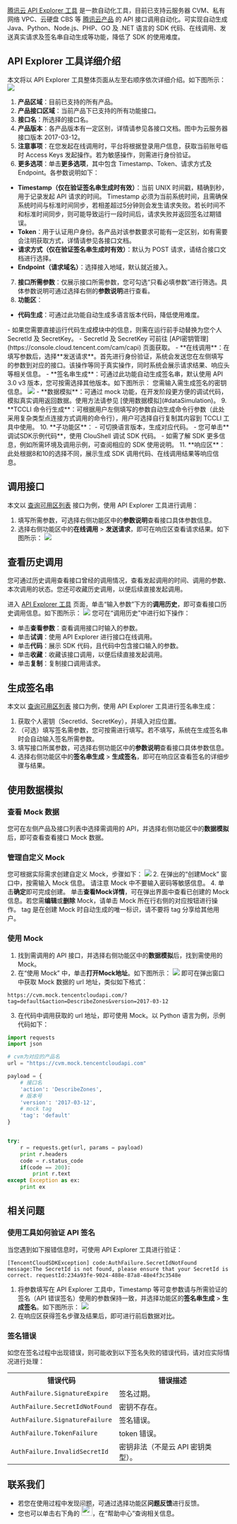 [腾讯云 API Explorer 工具]( https://console.cloud.tencent.com/api/explorer) 是一款自动化工具，目前已支持云服务器 CVM、私有网络 VPC、云硬盘 CBS 等 [腾讯云产品](https://cloud.tencent.com/product) 的 API 接口调用自动化。可实现自动生成 Java、Python、Node.js、PHP、GO 及 .NET 语言的 SDK 代码、在线调用、发送真实请求及签名串自动生成等功能，降低了 SDK 的使用难度。



## API Explorer 工具详细介绍

本文将以 API Explorer 工具整体页面从左至右顺序依次详细介绍。如下图所示：
![](https://qcloudimg.tencent-cloud.cn/raw/6a2f2abfd9d03b7b9511225bc627b6c5.png)
1. **产品区域**：目前已支持的所有产品。
2. **产品接口区域**：当前产品下已支持的所有功能接口。
3. **接口名**：所选择的接口名。
4. **产品版本**：各产品版本有一定区别，详情请参见各接口文档。图中为云服务器接口版本 2017-03-12。
5. **注意事项**：在您发起在线调用时，平台将根据登录用户信息，获取当前账号临时 Access Keys 发起操作。若为敏感操作，则需进行身份验证。
6.  **更多选项**：单击**更多选项**，其中包含 Timestamp、Token、请求方式及 Endpoint。各参数说明如下：
 - **Timestamp（仅在验证签名串生成时有效）**：当前 UNIX 时间戳，精确到秒，用于记录发起 API 请求的时间。
   Timestamp 必须为当前系统时间，且需确保系统时间与标准时间同步，若相差超过5分钟则会发生请求失败。若长时间不和标准时间同步，则可能导致运行一段时间后，请求失败并返回签名过期错误。
 - **Token**：用于认证用户身份。各产品对该参数要求可能有一定区别，如有需要会注明获取方式，详情请参见各接口文档。
 - **请求方式（仅在验证签名串生成时有效）**：默认为 POST 请求，请结合接口文档进行选择。
 - **Endpoint（请求域名）**：选择接入地域，默认就近接入。
7. **接口所需参数**：仅展示接口所需参数，您可勾选“只看必填参数”进行筛选。具体参数说明可通过选择右侧的**参数说明**进行查看。
8. **功能区**：
 - **代码生成**：可通过此功能自动生成多语言版本代码，降低使用难度。
<dx-alert infotype="notice" title="">
 - 如果您需要直接运行代码生成模块中的信息，则需在运行前手动替换为您个人 SecretId 及 SecretKey。
 -  SecretId 及 SecretKey 可前往 [API密钥管理](https://console.cloud.tencent.com/cam/capi) 页面获取。
</dx-alert>
 - **在线调用**：在填写参数后，选择**发送请求**。首先进行身份验证，系统会发送您在左侧填写的参数到对应的接口。该操作等同于真实操作，同时系统会展示请求结果、响应头等相关信息。
 - **签名串生成**：可通过此功能自动生成签名串，默认使用 API 3.0 v3 版本，您可按需选择其他版本。如下图所示：
<dx-alert infotype="notice" title="">
您需输入需生成签名的密钥信息。
</dx-alert>
<img src="https://main.qcloudimg.com/raw/2e4fff345e4638cdf12098ca5484fe93.png"/>
 - **数据模拟**：可通过 mock 功能，在开发阶段更方便的调试代码，模拟真实调用返回数据。使用方法请参见 [使用数据模拟](#dataSimulation)。
9. **TCCLI 命令行生成**：可根据用户左侧填写的参数自动生成命令行参数（此处采用复杂类型点连接方式调用的命令行），用户可选择自行复制其内容到 TCCLI 工具中使用。
10. **子功能区**：
 - 可切换语言版本，生成对应代码。
 - 您可单击**调试SDK示例代码**，使用 ClouShell 调试 SDK 代码。
 - 如需了解 SDK 更多信息，例如所需环境及调用示例，可查阅相应的 SDK 使用说明。
11. **响应区**：此处根据8和10的选择不同，展示生成 SDK 调用代码、在线调用结果等响应信息。


## 调用接口

本文以 [查询可用区列表](https://cloud.tencent.com/document/product/213/15707) 接口为例，使用 API Explorer 工具进行调用：

1. 填写所需参数，可选择右侧功能区中的**参数说明**查看接口具体参数信息。
2. 选择右侧功能区中的**在线调用** > **发送请求**，即可在响应区查看请求结果。如下图所示：
![](https://qcloudimg.tencent-cloud.cn/raw/090cedbdf058383d1f8f09165bdb89f8.png)


## 查看历史调用
您可通过历史调用查看接口曾经的调用情况，查看发起调用的时间、调用的参数、本次调用的状态。您还可收藏历史调用，以便后续直接发起调用。

进入 [API Explorer 工具]( https://console.cloud.tencent.com/api/explorer) 页面，单击“输入参数”下方的**调用历史**，即可查看接口历史调用信息。如下图所示：
![](https://qcloudimg.tencent-cloud.cn/raw/ff757712ea8b550f586e3c6a0a181d14.png)
您可在“调用历史”中进行如下操作：
- 单击**查看参数**：查看调用接口时输入的参数。
- 单击**试调**：使用 API Explorer 进行接口在线调用。
- 单击**代码**：展示 SDK 代码，且代码中包含接口输入的参数。
- 单击**收藏**：收藏该接口调用，以便后续直接发起调用。
- 单击**复制**：复制接口调用请求。


## 生成签名串

本文以 [查询可用区列表](https://cloud.tencent.com/document/product/213/15707) 接口为例，使用 API Explorer 工具进行签名串生成：

1. 获取个人密钥（SecretId、SecretKey），并填入对应位置。
2. （可选）填写签名需参数，您可按需进行填写。若不填写，系统在生成签名串时会自动输入签名所需参数。
3. 填写接口所属参数，可选择右侧功能区中的**参数说明**查看接口具体参数信息。
4. 选择右侧功能区中的**签名串生成** > **生成签名**，即可在响应区查看签名的详细步骤与结果。


## 使用数据模拟[](id:dataSimulation)

### 查看 Mock 数据
您可在左侧产品及接口列表中选择需调用的 API，并选择右侧功能区中的**数据模拟**后，即可查看查看接口 Mock 数据。


### 管理自定义 Mock

您可根据实际需求创建自定义 Mock，步骤如下：
![](https://qcloudimg.tencent-cloud.cn/raw/749a611b2b7459154d3c9dd4f154c3a4.png)
2. 在弹出的“创建Mock” 窗口中，按需输入 Mock 信息。
<dx-alert infotype="notice" title="">
请注意 Mock 中不要输入密码等敏感信息。
</dx-alert>
4. 单击**确定**即可完成创建。
单击**查看Mock详情**，可在弹出界面中查看已创建的 Mock 信息。若您需**编辑**或**删除** Mock，请单击 Mock 所在行右侧的对应按钮进行操作。
<dx-alert infotype="notice" title="">
tag 是在创建 Mock 时自动生成的唯一标识，请不要将 tag 分享给其他用户。
</dx-alert>

### 使用 Mock
1. 找到需调用的 API 接口，并选择右侧功能区中的**数据模拟**后，找到需使用的 Mock。
2. 在“使用 Mock” 中，单击**打开Mock地址**。如下图所示：
![](https://qcloudimg.tencent-cloud.cn/raw/50aee69efb6f89f39440a85100eb6f6e.png)
即可在弹出窗口中获取 Mock 数据的 url 地址，类似如下格式：
```
https://cvm.mock.tencentcloudapi.com/?tag=default&action=DescribeZones&version=2017-03-12
```
3. 在代码中调用获取的 url 地址，即可使用 Mock。以 Python 语言为例，示例代码如下：
```python
import requests
import json

# cvm为对应的产品名
url = "https://cvm.mock.tencentcloudapi.com"

payload = { 
    # 接口名
    'action': 'DescribeZones',
    # 版本号
    'version': '2017-03-12',
    # mock tag
    'tag': 'default'
}


try:
    r = requests.get(url, params = payload)
    print r.headers
    code = r.status_code
    if(code == 200):
        print r.text
except Exception as ex:
    print ex

```



## 相关问题

### 使用工具如何验证 API 签名

当您遇到如下报错信息时，可使用 API Explorer 工具进行验证：

```
[TencentCloudSDKException] code:AuthFailure.SecretIdNotFound message:The SecretId is not found, please ensure that your SecretId is correct. requestId:234a93fe-9024-488e-87a8-48e4f3c3548e
```

1. 将参数填写在 API Explorer 工具中，Timestamp 等可变参数请与所需验证的签名（API 错误签名）使用的参数保持一致，并选择功能区的**签名串生成** > **生成签名**。如下图所示：
![](https://qcloudimg.tencent-cloud.cn/raw/a720a53ddde44056b15f3ae52f56d083.png)
2. 在响应区获得签名步骤及结果后，即可进行前后数据对比。


### 签名错误

如您在签名过程中出现错误，则可能收到以下签名失败的错误代码，请对应实际情况进行处理：

<table>
<tr>
<th>错误代码</th><th>错误描述</th>
</tr>
<tr>
<td><code>AuthFailure.SignatureExpire</code></td><td>签名过期。</td>
</tr>
<tr>
<td><code>AuthFailure.SecretIdNotFound</code></td><td>密钥不存在。</td>
</tr>
<tr>
<td><code>AuthFailure.SignatureFailure</code></td><td>签名错误。</td>
</tr>
<tr>
<td><code>AuthFailure.TokenFailure</code></td><td>token 错误。</td>
</tr>
<tr>
<td><code>AuthFailure.InvalidSecretId</code></td><td>密钥非法（不是云 API 密钥类型）。</td>
</tr>
</table>




## 联系我们

- 若您在使用过程中发现问题，可通过选择功能区**问题反馈**进行反馈。
- 您也可以单击右下角的 <img src="https://qcloudimg.tencent-cloud.cn/raw/657087040cfe0d08a718c106009a66d5.png" width="25px" style="margin:-6px 0px">，在“帮助中心”查询相关信息。
